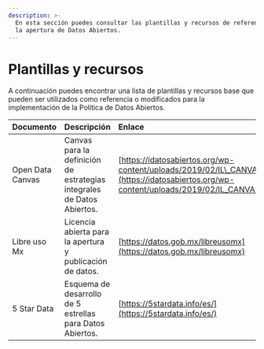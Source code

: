 ```yaml
---
description: >-
  En esta sección puedes consultar las plantillas y recursos de referencia para
  la apertura de Datos Abiertos.
---
```


# Plantillas y recursos

A continuación puedes encontrar una lista de plantillas y recursos base que pueden ser utilizados como referencia o modificados para la implementación de la Política de Datos Abiertos.

| Documento | Descripción | Enlace |
| :--- | :--- | :--- |
| Open Data Canvas | Canvas para la definición de estrategias integrales de Datos Abiertos. | [https://idatosabiertos.org/wp-content/uploads/2019/02/IL\_CANVAS\_01.jpg](https://idatosabiertos.org/wp-content/uploads/2019/02/IL_CANVAS_01.jpg) |
| Libre uso Mx | Licencia abierta para la apertura y publicación de datos. | [https://datos.gob.mx/libreusomx](https://datos.gob.mx/libreusomx) |
| 5 Star Data | Esquema de desarrollo de 5 estrellas para Datos Abiertos. | [https://5stardata.info/es/](https://5stardata.info/es/) |



